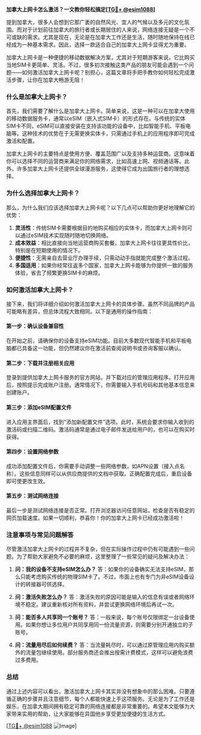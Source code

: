 **加拿大上网卡怎么激活？一文教你轻松搞定[[TG💪+ @esim1088](https://t.me/s/esim1088)]**

提到加拿大，很多人会想到它那广袤的自然风光、宜人的气候以及多元的文化氛围。而对于计划前往加拿大的旅行者或长期居住的人来说，网络连接无疑是一个不可或缺的需求。尤其是现在，无论是在加拿大工作还是生活，随时随地保持在线已经成为一种基本需求。因此，选择一款适合自己的加拿大上网卡显得尤为重要。

加拿大上网卡是一种便捷的移动数据解决方案，尤其对于短期游客来说，它比购买当地SIM卡更简单、灵活。不过，很多初次接触这类产品的朋友可能会遇到一个问题——如何激活加拿大上网卡呢？别担心，这篇文章将手把手教你如何轻松完成激活步骤，让你在加拿大畅游无阻！

### 什么是加拿大上网卡？

首先，我们需要了解什么是加拿大上网卡。简单来说，这是一种可以在加拿大使用的移动数据服务卡，通常以eSIM（嵌入式SIM卡）的形式存在。与传统的实体SIM卡不同，eSIM可以直接安装在支持该功能的设备中，比如智能手机、平板电脑等。这种技术的优势在于无需更换实体卡，只需通过手机上的应用程序即可完成激活和配置。

加拿大上网卡的主要特点是使用方便、覆盖范围广以及支持多种运营商。这意味着你可以选择不同的运营商来满足你的网络需求，比如高速上网、视频通话等。此外，许多加拿大上网卡还提供全球漫游服务，这使得它成为出国旅行者的理想选择。

### 为什么选择加拿大上网卡？

那么，为什么我们应该选择加拿大上网卡呢？以下几点可以帮助你更好地理解它的优势：

1. **灵活性**：传统SIM卡需要根据目的地购买相应的实体卡，而加拿大上网卡则可以通过eSIM技术实现随时随地切换网络。
2. **成本效益**：相比直接向当地运营商购买套餐，加拿大上网卡往往更具性价比，特别是在短期使用的情况下。
3. **便捷性**：无需亲自去营业厅办理手续，只需动动手指就能完成整个激活过程。
4. **多国适用**：如果你经常往返多个国家，加拿大上网卡能够为你提供一致的服务体验，省去了频繁更换SIM卡的麻烦。

### 如何激活加拿大上网卡？

接下来，我们将详细介绍如何激活加拿大上网卡的具体步骤。虽然不同品牌的产品可能略有差异，但总体流程大致相同。以下是通用的操作指南：

#### 第一步：确认设备兼容性

在开始之前，请确保你的设备支持eSIM功能。目前大多数现代智能手机和平板电脑都已具备这一功能，但仍然建议你在激活前查阅说明书或咨询客服以确认。

#### 第二步：下载并注册相关应用

登录到提供加拿大上网卡服务的官方网站，并下载对应的管理应用程序。打开应用后，按照提示完成账户注册。通常情况下，你需要输入手机号码和其他基本信息来创建账户。

#### 第三步：添加eSIM配置文件

进入应用主界面后，找到“添加新配置文件”选项。此时，系统会要求你输入收到的激活码或扫描二维码。激活码通常是通过电子邮件发送给用户的，也可以在购买时获得。

#### 第四步：设置网络参数

成功添加配置文件后，你需要手动调整一些网络参数，如APN设置（接入点名称）。这些信息同样可以从供应商提供的文档中获取。正确配置完成后，重启设备即可使更改生效。

#### 第五步：测试网络连接

最后一步是测试网络连接是否正常。打开浏览器访问任意网站，检查是否有稳定的网页加载速度。如果一切顺利，恭喜你！你的加拿大上网卡已经成功激活啦！

### 注意事项与常见问题解答

尽管激活加拿大上网卡的过程并不复杂，但在实际操作过程中仍有可能遇到一些问题。为了帮助大家避免不必要的麻烦，这里整理了一些常见的疑问及解决办法：

1. **问：我的设备不支持eSIM怎么办？**
   答：如果你的设备确实无法支持eSIM，那么只能考虑购买传统的物理SIM卡了。不过，市面上也有专门为非eSIM设备设计的转接器可供选择。

2. **问：激活失败怎么办？**
   答：激活失败的原因可能是输入的信息有误或者网络环境不稳定。建议重新核对所有资料，并尝试更换网络环境后再试一次。

3. **问：能否多人共享同一个账号？**
   答：一般来说，每个账号仅限绑定一台设备使用。如果你想让多位用户共同享用同一份流量资源，则需要分别开通独立的子账号。

4. **问：流量用尽后如何续费？**
   答：当流量耗尽时，可以通过原管理应用内购买额外的流量包继续使用。部分服务商还会推出按需计费模式，这样可以避免浪费过多费用。

### 总结

通过上述内容可以看出，激活加拿大上网卡其实并没有想象中的那么困难。只要遵循正确的步骤并且注意细节，每个人都能快速上手这项服务。无论是为了工作还是娱乐，在加拿大期间拥有稳定可靠的网络连接都是非常重要的。希望本文能够为大家带来实用的帮助，让大家能够在异国他乡享受更加便捷的生活方式。

[[TG💪+ @esim1088](https://t.me/s/esim1088) ![Image](https://i.postimg.cc/4NQfJmqS/Snipaste-2025-05-13-00-14-12.png)]